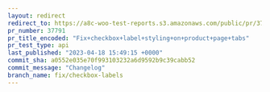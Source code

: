 ```yaml
---
layout: redirect
redirect_to: https://a8c-woo-test-reports.s3.amazonaws.com/public/pr/37791/api/index.html
pr_number: 37791
pr_title_encoded: "Fix+checkbox+label+styling+on+product+page+tabs"
pr_test_type: api
last_published: "2023-04-18 15:49:15 +0000"
commit_sha: a0552e035e70f993103232a6d9592b9c39cabb52
commit_message: "Changelog"
branch_name: fix/checkbox-labels
---
```

